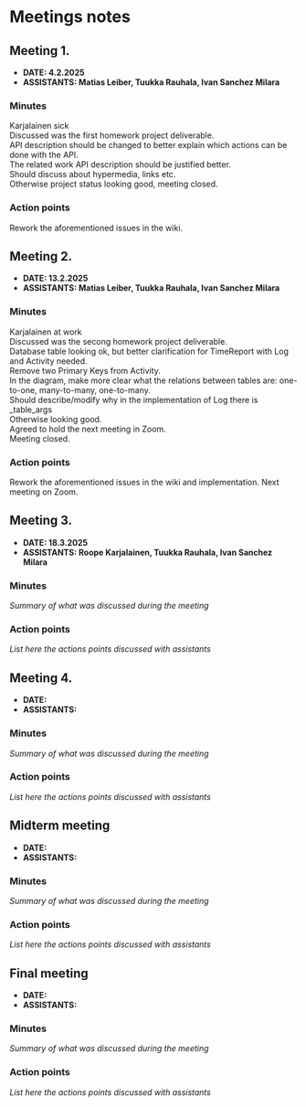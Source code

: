 # Meetings notes

## Meeting 1.
* **DATE: 4.2.2025**
* **ASSISTANTS: Matias Leiber, Tuukka Rauhala, Ivan Sanchez Milara**

### Minutes
Karjalainen sick\
Discussed was the first homework project deliverable.\
API description should be changed to better explain which actions can be done with the API.\
The related work API description should be justified better.\
Should discuss about hypermedia, links etc.\
Otherwise project status looking good, meeting closed.

### Action points
Rework the aforementioned issues in the wiki.




## Meeting 2.
* **DATE: 13.2.2025**
* **ASSISTANTS: Matias Leiber, Tuukka Rauhala, Ivan Sanchez Milara**

### Minutes
Karjalainen at work\
Discussed was the secong homework project deliverable.\
Database table looking ok, but better clarification for TimeReport with Log and Activity needed.\
Remove two Primary Keys from Activity.\
In the diagram, make more clear what the relations between tables are: one-to-one, many-to-many, one-to-many.\
Should describe/modify why in the implementation of Log there is _table_args\
Otherwise looking good.\
Agreed to hold the next meeting in Zoom.\
Meeting closed.

### Action points
Rework the aforementioned issues in the wiki and implementation.
Next meeting on Zoom.



## Meeting 3.
* **DATE: 18.3.2025**
* **ASSISTANTS: Roope Karjalainen, Tuukka Rauhala, Ivan Sanchez Milara**

### Minutes
*Summary of what was discussed during the meeting*

### Action points
*List here the actions points discussed with assistants*




## Meeting 4.
* **DATE:**
* **ASSISTANTS:**

### Minutes
*Summary of what was discussed during the meeting*

### Action points
*List here the actions points discussed with assistants*




## Midterm meeting
* **DATE:**
* **ASSISTANTS:**

### Minutes
*Summary of what was discussed during the meeting*

### Action points
*List here the actions points discussed with assistants*




## Final meeting
* **DATE:**
* **ASSISTANTS:**

### Minutes
*Summary of what was discussed during the meeting*

### Action points
*List here the actions points discussed with assistants*




